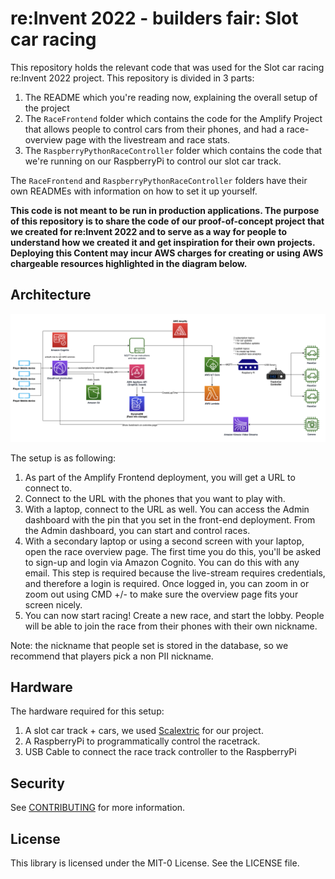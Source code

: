 # re:Invent 2022 - builders fair: Slot car racing
This repository holds the relevant code that was used for the Slot car racing re:Invent 2022 project. This repository is divided in 3 parts:
1. The README which you're reading now, explaining the overall setup of the project
2. The `RaceFrontend` folder which contains the code for the Amplify Project that allows people to control cars from their phones, and had a race-overview page with the livestream and race stats.
3. The `RaspberryPythonRaceController` folder which contains the code that we're running on our RaspberryPi to control our slot car track.


The `RaceFrontend` and `RaspberryPythonRaceController` folders have their own READMEs with information on how to set it up yourself.



**This code is not meant to be run in production applications. The purpose of this repository is to share the code of our proof-of-concept project that we created for re:Invent 2022 and to serve as a way for people to understand how we created it and get inspiration for their own projects. Deploying this Content may incur AWS charges for creating or using AWS chargeable resources highlighted in the diagram below.**

## Architecture
![Slot Cars Architectures](Pictures/slot-cars-arch.png)

The setup is as following:
1. As part of the Amplify Frontend deployment, you will get a URL to connect to.
2. Connect to the URL with the phones that you want to play with.
3. With a laptop, connect to the URL as well. You can access the Admin dashboard with the pin that you set in the front-end deployment. From the Admin dashboard, you can start and control races.
4. With a secondary laptop or using a second screen with your laptop, open the race overview page. The first time you do this, you'll be asked to sign-up and login via Amazon Cognito. You can do this with any email. This step is required because the live-stream requires credentials, and therefore a login is required. Once logged in, you can zoom in or zoom out using CMD +/- to make sure the overview page fits your screen nicely.
5. You can now start racing! Create a new race, and start the lobby. People will be able to join the race from their phones with their own nickname.

Note: the nickname that people set is stored in the database, so we recommend that players pick a non PII nickname.

## Hardware
The hardware required for this setup:
1. A slot car track + cars, we used [Scalextric](https://uk.scalextric.com/) for our project.
2. A RaspberryPi to programmatically control the racetrack.
3. USB Cable to connect the race track controller to the RaspberryPi

## Security

See [CONTRIBUTING](CONTRIBUTING.md#security-issue-notifications) for more information.

## License

This library is licensed under the MIT-0 License. See the LICENSE file.

